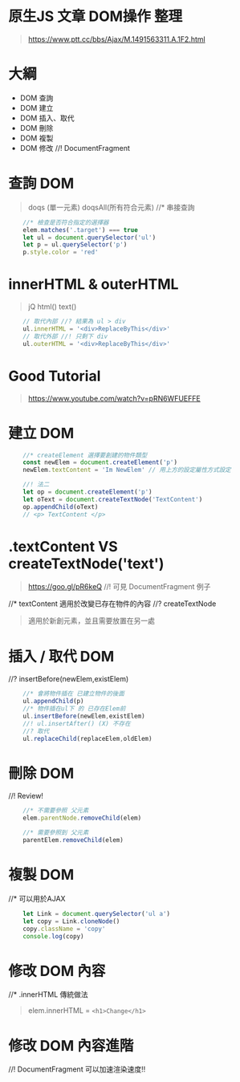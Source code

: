 # 原生JS 文章 DOM操作 整理
> https://www.ptt.cc/bbs/Ajax/M.1491563311.A.1F2.html

# 大綱
- DOM 查詢
- DOM 建立
- DOM 插入、取代
- DOM 刪除
- DOM 複製
- DOM 修改
//! DocumentFragment

# 查詢 DOM
> doqs (單一元素) doqsAll(所有符合元素)
//* 串接查詢
```js
    //* 檢查是否符合指定的選擇器
    elem.matches('.target') === true
    let ul = document.querySelector('ul')
    let p = ul.querySelector('p')
    p.style.color = 'red'
```

# innerHTML & outerHTML
> jQ html() text()
```js
    // 取代內部 //? 結果為 ul > div
    ul.innerHTML = '<div>ReplaceByThis</div>'
    // 取代外部 //! 只剩下 div
    ul.outerHTML = '<div>ReplaceByThis</div>'
```

# Good Tutorial
> https://www.youtube.com/watch?v=pRN6WFUEFFE

# 建立 DOM
```js
    //* createElement 選擇要創建的物件類型
    const newElem = document.createElement('p')
    newElem.textContent = 'Im NewElem' // 用上方的設定屬性方式設定

    //! 法二
    let op = document.createElement('p')
    let oText = document.createTextNode('TextContent')
    op.appendChild(oText)
    // <p> TextContent </p>
```

# .textContent VS  createTextNode('text')
> https://goo.gl/pR6keQ
//! 可見 DocumentFragment 例子

//* textContent 適用於改變已存在物件的內容
//? createTextNode 
> 適用於新創元素，並且需要放置在另一處



# 插入 / 取代 DOM
//? insertBefore(newElem,existElem)
```js
    //* 會將物件插在 已建立物件的後面
    ul.appendChild(p) 
    //* 物件插在ul下 的 已存在Elem前
    ul.insertBefore(newElem,existElem) 
    //! ul.insertAfter() (X) 不存在
    //? 取代
    ul.replaceChild(replaceElem,oldElem)
```

# 刪除 DOM
//! Review!
```js
    //* 不需要參照 父元素
    elem.parentNode.removeChild(elem)    

    //* 需要參照到 父元素
    parentElem.removeChild(elem)
```

# 複製 DOM
//* 可以用於AJAX 
```js
    let Link = document.querySelector('ul a')
    let copy = Link.cloneNode()
    copy.className = 'copy'
    console.log(copy)
```

# 修改 DOM 內容
//* .innerHTML 傳統做法
> elem.innerHTML = `<h1>Change</h1>`

# 修改 DOM 內容進階
//! DocumentFragment 可以加速渲染速度!!
```js

```